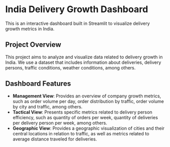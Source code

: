# India Delivery Growth Dashboard

This is an interactive dashboard built in Streamlit to visualize delivery growth metrics in India.

## Project Overview

This project aims to analyze and visualize data related to delivery growth in India. We use a dataset that includes information about deliveries, delivery persons, traffic conditions, weather conditions, among others.

## Dashboard Features

- **Management View**: Provides an overview of company growth metrics, such as order volume per day, order distribution by traffic, order volume by city and traffic, among others.
- **Tactical View**: Presents specific metrics related to delivery person efficiency, such as quantity of orders per week, quantity of deliveries per delivery person per week, among others.
- **Geographic View**: Provides a geographic visualization of cities and their central locations in relation to traffic, as well as metrics related to average distance traveled for deliveries.
